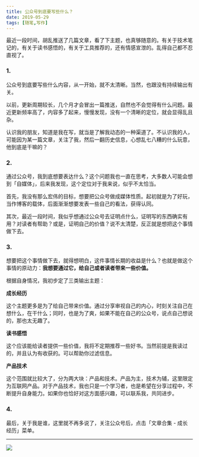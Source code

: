 ```yaml
---
title: 公众号到底要写些什么？
date: 2019-05-29
tags: [随笔,写作]
---  
```


最近一段时间，胡乱推送了几篇文章，看了下主题，也真够随意的。有关于技术笔记的，有关于读书感悟的，有关于工具推荐的，还有情感宣泄的。乱得自己都不忍直视了。

### 1.
公众号到底要写些什么内容，从一开始，就不太清晰。当然，也跟没有持续输出有关。

以前，更新周期较长，几个月才会冒出一篇推送，自然也不会觉得有什么问题。最近更新频率高了，内容多了起来，慢慢发现，没有一个清晰的定位，就会显得乱且杂。

认识我的朋友，知道是我在写，就当是了解我动态的一种渠道了。不认识我的人，可能因为某一篇文章，关注了我，然后一翻历史信息，心想乱七八糟的什么玩意，他到底是干嘛的？

### 2. 
通过公众号，我到底想要表达什么？这个问题我也一直在思考，大多数人可能会想到「自媒体」，后来我发现，这个定位对于我来说，似乎不太恰当。

首先，我没有那么宏伟的目标，想要把公众号做成媒体性质。起初就是为了好玩，当作博客的载体，后面渐渐想要发表一些自己的看法，获得认同。

其次，最近一段时间，我似乎想通过公众号去证明点什么，证明写的东西确实有用？对读者有帮助？或是，证明自己的价值？说不太清楚，反正就是想把这个事情做下去。

### 3. 
想要把这个事情做下去，就得想明白，这件事情长期的收益是什么？也就是做这个事情的原动力：**我想要通过它，给自己或者读者带来一些价值。**

根据自身情况，我初步定了三类输出主题：

**成长经历**

这个主题更多是为了给自己带来价值。通过分享审视自己的内心，时刻关注自己在想什么，在干什么；同时，也是为了爽，如果不能在自己的公众号，说点自己想说的，那也太无趣了。

**读书感悟**

这个应该能给读者提供一些价值，我将不定期推荐一些好书。当然前提是我读过的，并且认为有收获的。可以帮助你过滤信息。

**产品技术**

这个范围就比较大了，分为两大块：产品和技术。产品为主，技术为辅，这里限定为互联网产品。对于产品技术，我也只是一个学习者，也是希望在分享过程中，不断提升自身能力。如果你也恰好对这方面感兴趣，可以联系我，共同进步。


### 4.
最后，关于我是谁，这里就不再多说了，关注公众号后，点击「文章合集 - 成长经历」菜单。

---
![](/image/weixin.jpg)